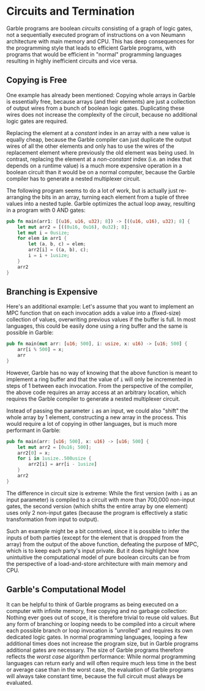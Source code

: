 # Circuits and Termination

Garble programs are boolean _circuits_ consisting of a graph of logic gates, not a sequentially executed program of instructions on a von Neumann architecture with main memory and CPU. This has deep consequences for the programming style that leads to efficient Garble programs, with programs that would be efficient in "normal" programming languages resulting in highly inefficient circuits and vice versa.

## Copying is Free

One example has already been mentioned: Copying whole arrays in Garble is essentially free, because arrays (and their elements) are just a collection of output wires from a bunch of boolean logic gates. Duplicating these wires does not increase the complexity of the circuit, because no additional logic gates are required.

Replacing the element at a _constant_ index in an array with a new value is equally cheap, because the Garble compiler can just duplicate the output wires of all the other elements and only has to use the wires of the replacement element where previously the old element was being used. In contrast, replacing the element at a _non-constant_ index (i.e. an index that depends on a runtime value) is a much more expensive operation in a boolean circuit than it would be on a normal computer, because the Garble compiler has to generate a nested multiplexer circuit.

The following program seems to do a lot of work, but is actually just re-arranging the bits in an array, turning each element from a tuple of three values into a nested tuple. Garble optimizes the actual loop away, resulting in a program with 0 AND gates:

```rust
pub fn main(arr1: [(u16, u16, u32); 8]) -> [((u16, u16), u32); 8] {
    let mut arr2 = [((0u16, 0u16), 0u32); 8];
    let mut i = 0usize;
    for elem in arr1 {
        let (a, b, c) = elem;
        arr2[i] = ((a, b), c);
        i = i + 1usize;
    }
    arr2
}
```

## Branching is Expensive

Here's an additional example: Let's assume that you want to implement an MPC function that on each invocation adds a value into a (fixed-size) collection of values, overwriting previous values if the buffer is full. In most languages, this could be easily done using a ring buffer and the same is possible in Garble:

```rust
pub fn main(mut arr: [u16; 500], i: usize, x: u16) -> [u16; 500] {
    arr[i % 500] = x;
    arr
}
```

However, Garble has no way of knowing that the above function is meant to implement a ring buffer and that the value of `i` will only be incremented in steps of 1 between each invocation. From the perspective of the compiler, the above code requires an array access at an arbitrary location, which requires the Garble compiler to generate a nested multiplexer circuit.

Instead of passing the parameter `i` as an input, we could also "shift" the whole array by 1 element, constructing a new array in the process. This would require a lot of copying in other languages, but is much more performant in Garble:

```rust
pub fn main(arr: [u16; 500], x: u16) -> [u16; 500] {
    let mut arr2 = [0u16; 500];
    arr2[0] = x;
    for i in 1usize..500usize {
        arr2[i] = arr[i - 1usize]
    }
    arr2
}
```

The difference in circuit size is extreme: While the first version (with `i` as an input parameter) is compiled to a circuit with more than 700,000 non-input gates, the second version (which shifts the entire array by one element) uses only 2 non-input gates (because the program is effectively a static transformation from input to output).

Such an example might be a bit contrived, since it is possible to infer the inputs of both parties (except for the element that is dropped from the array) from the output of the above function, defeating the purpose of MPC, which is to keep each party's input private. But it does highlight how unintuitive the computational model of pure boolean circuits can be from the perspective of a load-and-store architecture with main memory and CPU.

## Garble's Computational Model

It can be helpful to think of Garble programs as being executed on a computer with infinite memory, free copying and no garbage collection: Nothing ever goes out of scope, it is therefore trivial to reuse old values. But any form of branching or looping needs to be compiled into a circuit where each possible branch or loop invocation is "unrolled" and requires its own dedicated logic gates. In normal programming languages, looping a few additional times does not increase the program size, but in Garble programs additional gates are necessary. The size of Garble programs therefore reflects the _worst case_ algorithm performance: While normal programming languages can return early and will often require much less time in the best or average case than in the worst case, the evaluation of Garble programs will always take constant time, because the full circuit must always be evaluated.
